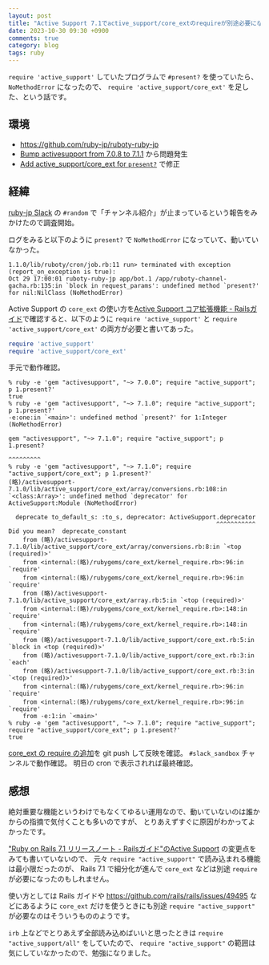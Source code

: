 ```yaml
---
layout: post
title: "Active Support 7.1でactive_support/core_extのrequireが別途必要になっていた"
date: 2023-10-30 09:30 +0900
comments: true
category: blog
tags: ruby
---
```

`require 'active_support'` していたプログラムで `#present?` を使っていたら、 `NoMethodError` になったので、
`require 'active_support/core_ext'` を足した、という話です。

<!--more-->

## 環境

- <https://github.com/ruby-jp/ruboty-ruby-jp>
- [Bump activesupport from 7.0.8 to 7.1.1](https://github.com/ruby-jp/ruboty-ruby-jp/commit/6c6fb8628c3cb81486252461cc2e8e60799573ec) から問題発生
- [Add active_support/core_ext for `present?`](https://github.com/ruby-jp/ruboty-ruby-jp/commit/54595c25cc8d482e55b21c6ad3eac4e7e6f57618) で修正

## 経緯

[ruby-jp Slack](https://ruby-jp.github.io/) の `#random` で「チャンネル紹介」が止まっているという報告をみかけたので調査開始。

ログをみると以下のように `present?` で `NoMethodError` になっていて、動いていなかった。

```text
1.1.0/lib/ruboty/cron/job.rb:11 run> terminated with exception (report_on_exception is true):
Oct 29 17:00:01 ruboty-ruby-jp app/bot.1 /app/ruboty-channel-gacha.rb:135:in `block in request_params': undefined method `present?' for nil:NilClass (NoMethodError)
```

Active Support の `core_ext` の使い方を[Active Support コア拡張機能 - Railsガイド](https://railsguides.jp/active_support_core_extensions.html)で確認すると、以下のように `require 'active_support'` と `require 'active_support/core_ext'` の両方が必要と書いてあった。

```ruby
require 'active_support'
require 'active_support/core_ext'
```

手元で動作確認。

```console
% ruby -e 'gem "activesupport", "~> 7.0.0"; require "active_support"; p 1.present?'
true
% ruby -e 'gem "activesupport", "~> 7.1.0"; require "active_support"; p 1.present?'
-e:one:in `<main>': undefined method `present?' for 1:Integer (NoMethodError)

gem "activesupport", "~> 7.1.0"; require "active_support"; p 1.present?
                                                              ^^^^^^^^^
% ruby -e 'gem "activesupport", "~> 7.1.0"; require "active_support/core_ext"; p 1.present?'
(略)/activesupport-7.1.0/lib/active_support/core_ext/array/conversions.rb:108:in `<class:Array>': undefined method `deprecator' for ActiveSupport:Module (NoMethodError)

  deprecate to_default_s: :to_s, deprecator: ActiveSupport.deprecator
                                                          ^^^^^^^^^^^
Did you mean?  deprecate_constant
	from (略)/activesupport-7.1.0/lib/active_support/core_ext/array/conversions.rb:8:in `<top (required)>'
	from <internal:(略)/rubygems/core_ext/kernel_require.rb>:96:in `require'
	from <internal:(略)/rubygems/core_ext/kernel_require.rb>:96:in `require'
	from (略)/activesupport-7.1.0/lib/active_support/core_ext/array.rb:5:in `<top (required)>'
	from <internal:(略)/rubygems/core_ext/kernel_require.rb>:148:in `require'
	from <internal:(略)/rubygems/core_ext/kernel_require.rb>:148:in `require'
	from (略)/activesupport-7.1.0/lib/active_support/core_ext.rb:5:in `block in <top (required)>'
	from (略)/activesupport-7.1.0/lib/active_support/core_ext.rb:3:in `each'
	from (略)/activesupport-7.1.0/lib/active_support/core_ext.rb:3:in `<top (required)>'
	from <internal:(略)/rubygems/core_ext/kernel_require.rb>:96:in `require'
	from <internal:(略)/rubygems/core_ext/kernel_require.rb>:96:in `require'
	from -e:1:in `<main>'
% ruby -e 'gem "activesupport", "~> 7.1.0"; require "active_support"; require "active_support/core_ext"; p 1.present?'
true
```

[core_ext の require の追加](https://github.com/ruby-jp/ruboty-ruby-jp/commit/54595c25cc8d482e55b21c6ad3eac4e7e6f57618)を git push して反映を確認。
`#slack_sandbox` チャンネルで動作確認。
明日の cron で表示されれば最終確認。

## 感想

絶対重要な機能というわけでもなくてゆるい運用なので、動いていないのは誰かからの指摘で気付くことも多いのですが、
とりあえずすぐに原因がわかってよかったです。

["Ruby on Rails 7.1 リリースノート - Railsガイド"のActive Support](https://railsguides.jp/v7.1/7_1_release_notes.html#active-support) の変更点をみても書いていないので、
元々 `require "active_support"` で読み込まれる機能は最小限だったのが、
Rails 7.1 で細分化が進んで `core_ext` などは別途 `require` が必要になったのもしれません。

使い方としては Rails ガイドや <https://github.com/rails/rails/issues/49495> などにあるように `core_ext` だけを使うときにも別途 `require "active_support"` が必要なのはそういうもののようです。

`irb` 上などでとりあえず全部読み込めばいいと思ったときは `require "active_support/all"` をしていたので、 `require "active_support"` の範囲は気にしていなかったので、勉強になりました。
